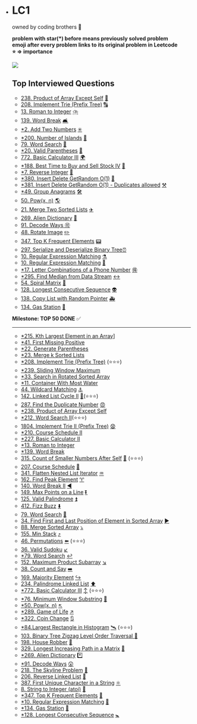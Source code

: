 - # LC1

  owned by coding brothers 🥇

  __problem with star(*) before means previously solved problem__<br/>
  __emoji after every problem links to its original problem in Leetcode__<br/>
  __:star: => importance__<br/>

  <div align="left">
  <img src="https://img.shields.io/badge/LC-Java-green?style=plastic&logo=appveyor">
  </div>

  ## Top Interviewed Questions

  - [238. Product of Array Except Self](new/2021/10/02/yyf-lc238.java)  [ :bridge_at_night:](https://leetcode.com/problems/product-of-array-except-self)
  - [208. Implement Trie (Prefix Tree)](new/2021/10/02/yyf-lc208.java)   [:capital_abcd:](https://leetcode.com/problems/implement-trie-prefix-tree)
  - [13. Roman to Integer](new/2021/10/03/yyf-lc13.java)   [:cloud_with_lightning_and_rain:](https://leetcode.com/problems/roman-to-integer)
  - [139. Word Break](new/2021/10/03/yyf-lc139.java)   [:couch_and_lamp:](https://leetcode.com/problems/word-break)
  - [*2. Add Two Numbers](old/2021/10/04/yyf-lc2.java)   [:eight_spoked_asterisk:](https://leetcode.com/problems/add-two-numbers)
  - [*200. Number of Islands](old/2021/10/04/yyf-lc200.java)   [:envelope_with_arrow:](https://leetcode.com/problems/number-of-islands)
  - [79. Word Search](new/2021/10/04/yyf-lc79.java)   [:diamond_shape_with_a_dot_inside:](https://leetcode.com/problems/word-search)
  - [*20. Valid Parentheses](old/2021/10/05/yyf-lc20.java)   [:fishing_pole_and_fish:](https://leetcode.com/problems/valid-parentheses)
  - [772. Basic Calculator III](new/2021/10/06/yyf-lc772.java)   [:earth_africa:](https://leetcode.com/problems/basic-calculator-iii)
  - [*188. Best Time to Buy and Sell Stock IV](old/2021/10/07/yyf-lc188.java)   [:flight_arrival:](https://leetcode.com/problems/best-time-to-buy-and-sell-stock-iv)
  - [*7. Reverse Integer](old/2021/10/07/yyf-lc7.java)   [:fork_and_knife:](https://leetcode.com/problems/reverse-integer)
  - [*380. Insert Delete GetRandom O(1)](old/2021/10/08/yyf-lc380.java)   [:green_apple:](https://leetcode.com/problems/insert-delete-getrandom-o1)
  - [*381. Insert Delete GetRandom O(1) - Duplicates allowed](old/2021/10/08/yyf-lc381.java)   [:hammer_and_pick:](https://leetcode.com/problems/insert-delete-getrandom-o1-duplicates-allowed)
  - [*49. Group Anagrams](old/2021/10/08/yyf-lc49.java)   [:hammer_and_wrench:](https://leetcode.com/problems/group-anagrams)
  - [50. Pow(x, n)](new/2021/10/08/yyf-lc50.java)   [:earth_americas:](https://leetcode.com/problems/powx-n)
  - [21. Merge Two Sorted Lists](./new/2021/10/09/yyf-lc21.java) [:airplane:](https://leetcode.com/problems/merge-two-sorted-lists)
  - [269. Alien Dictionary](./new/2021/10/09/wf-lc269.java) [:aerial_tramway:](https://leetcode.com/problems/alien-dictionary)   
  - [91. Decode Ways](./new/2021/10/09/jian-lc91.java)[​ :accept:](https://leetcode.com/problems/decode-ways)
  - [48. Rotate Image](./new/2021/10/10/yyf-lc48.java)   [:pencil2:](https://leetcode.com/problems/rotate-image/)
  - [347. Top K Frequent Elements](./new/2021/10/10/yyf-lc347.java)  [:pager:](https://leetcode.com/problems/top-k-frequent-elements/)
  - [297. Serialize and Deserialize Binary Tree](./new/2021/10/10/wf-lc297.java)[:alarm_clock:](https://leetcode.com/problems/serialize-and-deserialize-binary-tree)  
  - [10. Regular Expression Matching](./new/2021/10/10/jian-lc10.java)  [:alembic:](https://leetcode.com/problems/regular-expression-matching)
  - [10. Regular Expression Matching](new/2021/10/10/jian-lc297-bfs.java)    [:avocado:](https://leetcode.com/problems/regular-expression-matching)
  - [*17. Letter Combinations of a Phone Number](old/2021/10/11/yyf-lc17.java)   [:ideograph_advantage:](https://leetcode.com/problems/letter-combinations-of-a-phone-number)
  - [*295. Find Median from Data Stream](old/2021/10/11/yyf-lc295.java)  [:left_right_arrow:](https://leetcode.com/problems/find-median-from-data-stream)
  - [54. Spiral Matrix](./new/2021/10/11/yyf-lc54.java)  [:angel:](https://leetcode.com/problems/spiral-matrix)
  - [128. Longest Consecutive Sequence](./new/2021/10/11/wf-lc128.java) [:alien:](https://leetcode.com/problems/longest-consecutive-sequence)
  - [138. Copy List with Random Pointer](./new/2021/10/11/wf-lc138.java)  [:ambulance:](https://leetcode.com/problems/copy-list-with-random-pointer)
  - [134. Gas Station](./new/2021/10/11/jian-lc134.java)  [:amphora:](https://leetcode.com/problems/gas-station)

  __Milestone: TOP 50 DONE__ :white_check_mark:

  -----------------------------------------

  - [*215. Kth Largest Element in an Array](./old/2021/10/12/jian-lc215.java)]
  - [*41. First Missing Positive](./old/2021/10/12/wf-lc41.java)
  - [*22. Generate Parentheses](./old/2021/10/12/yyf-lc22.java)
  - [*23. Merge k Sorted Lists](./old/2021/10/12/yyf-lc22.java)
  - [*208. Implement Trie (Prefix Tree)](./old/2021/10/13/yyf-lc208.java) (:star::star::star:)
  - [*239. Sliding Window Maximum](./old/2021/10/13/yyf-lc208.java)
  - [*33. Search in Rotated Sorted Array](./old/2021/10/13/wf-lc33.java)
  - [*11. Container With Most Water](./old/2021/10/13/jian-lc11.java)
  - [44. Wildcard Matching](./new/2021/10/13/wf-lc44-dfs.java)  [:anchor:](https://leetcode.com/problems/wildcard-matching)
  - [142. Linked List Cycle II](./new/2021/10/13/jian-lc142.java) [:anger:](https://leetcode.com/problems/linked-list-cycle-ii)(:star::star::star:) 
  - [287. Find the Duplicate Number](./new/2021/10/13/jian-lc287.java)  [:angry:](https://leetcode.com/problems/find-the-duplicate-number)
  - [*238. Product of Array Except Self](./old/2021/10/14/jian-lc238.java)
  - [*212. Word Search II](./old/2021/10/14/wf-lc212.java)  ​(:star::star::star:)
  - [1804. Implement Trie II (Prefix Tree)](./old/2021/10/14/yyf-lc1804.java)  [:anguished:](https://leetcode.com/problems/implement-trie-ii-prefix-tree)
  - [*210. Course Schedule II](old/2021/10/15/yyf-lc210.java)  
  - [*227. Basic Calculator II](old/2021/10/15/wf-lc227.java)
  - [*13. Roman to Integer](old/2021/10/15/wf-lc13.java)
  - [*139. Word Break](old/2021/10/15/jian-lc139-bfs.java)
  - [315. Count of Smaller Numbers After Self](new/2021/10/16/yyf-lc315-BIT.java)   [:ant:](https://leetcode.com/problems/count-of-smaller-numbers-after-self)  ​(:star::star::star:)
  - [207. Course Schedule](new/2021/10/16/yyf-lc207.java)   [:apple:](https://leetcode.com/problems/course-schedule)
  - [341. Flatten Nested List Iterator](new/2021/10/16/wf-lc341.java)   [:aquarius:](https://leetcode.com/problems/flatten-nested-list-iterator)
  - [162. Find Peak Element](new/2021/10/16/wf-lc162.java)    [:aries:](https://leetcode.com/problems/find-peak-element)
  - [140. Word Break II](new/2021/10/16/jian-lc140-bfs.java)    [:arrow_backward:](https://leetcode.com/problems/word-break-ii)
  - [149. Max Points on a Line](new/2021/10/17/jian-lc149.java)  [:arrow_double_down:](https://leetcode.com/problems/max-points-on-a-line)
  - [125. Valid Palindrome](new/2021/10/17/yyf-lc125.java)   [:arrow_double_up:](https://leetcode.com/problems/valid-palindrome)
  - [412. Fizz Buzz](new/2021/10/17/yyf-lc412.java)   [:arrow_down:](https://leetcode.com/problems/fizz-buzz)
  - [79. Word Search](new/2021/10/17/wf-lc79.java)  [:arrow_down_small:](https://leetcode.com/problems/word-search)
  - [34. Find First and Last Position of Element in Sorted Array](new/2021/10/18/wf-lc34.java)  [:arrow_forward:](https://leetcode.com/problems/find-first-and-last-position-of-element-in-sorted-array)
  - [88. Merge Sorted Array](new/2021/10/18/wf-lc88.java)  [:arrow_heading_down:](https://leetcode.com/problems/merge-sorted-array)
  - [155. Min Stack](new/2021/10/18/yyf-lc155.java)  [:arrow_heading_up:](https://leetcode.com/problems/min-stack)
  - [46. Permutations](new/2021/10/18/yyf-lc46.java )  [:arrow_left:](https://leetcode.com/problems/permutations)  (:star::star::star:)
  - [36. Valid Sudoku](new/2021/10/18/jian-lc36.java)  [:arrow_lower_left:](https://leetcode.com/problems/valid-sudoku)
  - [*79. Word Search](old/2021/10/20/yyf-lc79.java)   [:leftwards_arrow_with_hook:](https://leetcode.com/problems/word-search)
  - [152. Maximum Product Subarray](new/2021/10/20/jian-lc152.java)   [:arrow_lower_right:](https://leetcode.com/problems/maximum-product-subarray)
  - [38. Count and Say](new/2021/10/20/wf-lc38.java)   [:arrow_right:](https://leetcode.com/problems/count-and-say)
  - [169. Majority Element](new/2021/10/20/yyf-lc169.java)    [:arrow_right_hook:](https://leetcode.com/problems/majority-element)
  - [234. Palindrome Linked List](new/2021/10/20/yyf-lc234.java)   [:arrow_up:](https://leetcode.com/problems/palindrome-linked-list)
  - [*772. Basic Calculator III](old/2021/10/21/wf-lc772.java)   [:arrow_up_down:](https://leetcode.com/problems/basic-calculator-iii)  (:star::star::star:)
  - [*76. Minimum Window Substring](old/2021/10/21/yyf-lc76.java)   [:arrow_up_small:](https://leetcode.com/problems/minimum-window-substring)
  - [*50. Pow(x, n)](old/2021/10/22/wf-l50.java)   [:arrow_upper_left:](https://leetcode.com/problems/powx-n)
  - [*289. Game of Life](old/2021/10/22/yyf-lc289.java)    [:arrow_upper_right:](https://leetcode.com/problems/game-of-life)
  - [*322. Coin Change](old/2021/10/22/jian-lc322.java)    [:arrows_clockwise:](https://leetcode.com/problems/coin-change)
  - [*84.Largest Rectangle in Histogram](old/2021/10/22/jian-lc84.java)    [:artificial_satellite:](https://leetcode.com/problems/largest-rectangle-in-histogram)     (:star::star::star:)
  - [103. Binary Tree Zigzag Level Order Traversal ](new/2021/10/24/jian-lc103.java )  [:arrows_counterclockwise:](https://leetcode.com/problems/binary-tree-zigzag-level-order-traversal)
  - [198. House Robber](new/2021/10/24/wf-lc198.java)    [:art:](https://leetcode.com/problems/house-robber)
  - [329. Longest Increasing Path in a Matrix](new/2021/10/24/yyf-lc329.java)   [ :articulated_lorry:](https://leetcode.com/problems/longest-increasing-path-in-a-matrix)
  - [*269. Alien Dictionary](old/2021/10/25/jian-lc269.java)    [:asterisk:](https://leetcode.com/problems/alien-dictionary)
  - [*91. Decode Ways](old/2021/10/25/yyf-lc91.java)    [:astonished:](https://leetcode.com/problems/decode-ways)
  - [218. The Skyline Problem](new/2021/10/25/yyf-lc218.java)   [:athletic_shoe:](https://leetcode.com/problems/the-skyline-problem)
  - [206. Reverse Linked List](new/2021/10/25/jian-lc206.java)   [:atm:](https://leetcode.com/problems/reverse-linked-list)
  - [387. First Unique Character in a String](new/2021/10/25/jian-lc387.java)   [:atom_symbol:](https://leetcode.com/problems/first-unique-character-in-a-string)
  - [8. String to Integer (atoi)](new/2021/10/27/yyf-lc8.java)   [:bow_and_arrow:](https://leetcode.com/problems/string-to-integer-atoi) 
  - [*347. Top K Frequent Elements](old/2021/10/28/wf-lc347.java )   [:baby:](https://leetcode.com/problems/top-k-frequent-elements)
  - [*10. Regular Expression Matching](old/2021/10/28/yyf-lc10.java)   [:baby_bottle:](https://leetcode.com/problems/regular-expression-matching)
  - [*134. Gas Station](old/2021/10/29/wf-lc134.java )   [:baby_chick:](https://leetcode.com/problems/gas-station)
  - [*128. Longest Consecutive Sequence](old/2021/10/29/yyf-lc128.java )   [:baby_symbol:](https://leetcode.com/problems/longest-consecutive-sequence) 
